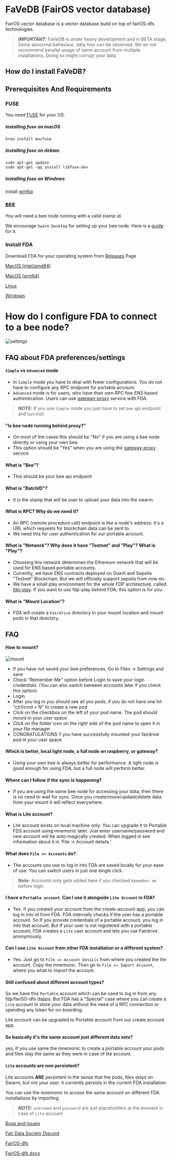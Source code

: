 # FaVeDB (FairOS vector database)

FairOS vector database is a vector database build on top of fairOS-dfs technologies. 

> **_IMPORTANT:_**  FaVeDB is under heavy development and in BETA stage. Some abnormal behaviour, data loss can be observed. We do not recommend parallel usage of same account from multiple installations. Doing so might corrupt your data.

## How do I install FaVeDB?

## Prerequisites And Requirements

### FUSE

You need [FUSE](http://github.com/libfuse/libfuse) for your OS.

##### Installing fuse on macOS
```
brew install macfuse
```

##### Installing fuse on debian
```
sudo apt-get update
sudo apt-get -qq install libfuse-dev
```

##### Installing fuse on Windows
install [winfsp](https://winfsp.dev/rel/)

### BEE
You will need a bee node running with a valid stamp id.

We encourage `Swarm Desktop` for setting up your bee node. Here is a [guide](https://medium.com/ethereum-swarm/upgrading-swarm-deskotp-app-beta-from-an-ultra-light-to-a-light-node-65d52cab7f2c) for it.

### Install FDA

Download FDA for your operating system
from [Releases](https://github.com/fairDataSociety/fairdrive-desktop-app/releases) Page

[MacOS (intel/amd64)](https://github.com/fairDataSociety/fairdrive-desktop-app/releases/download/v0.1.0/fairdrive_darwin_intel.dmg)

[MacOS (arm64)](https://github.com/fairDataSociety/fairdrive-desktop-app/releases/download/v0.1.0/fairdrive_darwin_silicon.dmg)

[Linux](https://github.com/fairDataSociety/fairdrive-desktop-app/releases/download/v0.1.0/fairdrive_linux)

[Windows](https://github.com/fairDataSociety/fairdrive-desktop-app/releases/download/v0.1.0/fairdrive_windows.exe)

# How do I configure FDA to connect to a bee node?

![settings](https://user-images.githubusercontent.com/15252513/208560029-91046faf-7740-494c-8c84-df1597931001.gif)

## FAQ about FDA preferences/settings
#### `Simple` vs `Advanced` mode

- In `Simple` mode you have to deal with fewer configurations. You do not have to configure any RPC endpoint for portable account.
- `Advanced` mode is for users, who have their own RPC fow ENS based authentication. Users can use [gateway-proxy](https://github.com/ethersphere/gateway-proxy) service with FDA.

> **_NOTE:_**  If you use `Simple` mode you just have to set `bee` api endpoint and `batchID`.

#### "Is bee node running behind proxy?"

- On most of the cases this should be "No" if you are using a bee node directly or using your own bee.
- This option should be "Yes" when you are using the [gateway-proxy](https://github.com/ethersphere/gateway-proxy) service

#### What is "Bee"?

- This should be your bee api endpoint

#### What is "BatchID"?

- It is the stamp that will be user to upload your data into the swarm.

#### What is RPC? Why do we need it?

- An RPC (remote procedure call) endpoint is like a node's address: it's a URL which requests for blockchain data can be sent to.
- We need this for user authentication for our portable account.

#### What is "Network"? Why does it have "Testnet" and "Play"? What is "Play"?

- Choosing this network determines the Ethereum network that will be used for ENS based portable accounts.
- Currently, we have ENS contracts deployed on Goerli and Sepolia "Testnet" Blockchain. But we will officially support sepolia from now on.
- We have a small play environment for the whole FDP architecture, called [fdp-play](https://github.com/fairDataSociety/fdp-play). If you want to use fdp-play behind FDA, this option is for you.

#### What is "Mount Location"?

- FDA will create a `Fairdrive` directory in your mount location and mount pods in that directory.

## FAQ
#### How to mount?

![mount](https://user-images.githubusercontent.com/15252513/206395147-e9961710-0aa7-49b7-8a9b-a864566c9e83.gif)

- If you have not saved your bee preferences, Go to Files -> Settings and save
- Check "Remember Me" option before Login to save your login credentials. (You can also switch between accounts later if you check this option)
- Login
- After you log in you should see all you pods, if you do not have one hit "ctrl/cmd + N" to create a new pod
- Click on the checkbox on the left of your pod name. The pod should mount in your user space
- Click on the folder icon on the right side of the pod name to open it in your file manager
- CONGRATULATIONS !! you have successfully mounted your fairdrive pod in your user space

#### Which is better, local light node, a full node on raspberry, or gateway?

- Using your own bee is always better for performance. A light node is good enough for using FDA, but a full node will perform better.

#### Where can I follow if the sync is happening?

- If you are using the same bee node for accessing your data, then there is no need to wait for sync.
  Once you create/move/update/delete data from your mount it will reflect everywhere.

#### What is Lite account?

- Lite account exists on local machine only. You can upgrade it to Portable FDS account using mnemonic later. Just enter username/password and new account will be auto-magically created. When logged in see information about it in 'File -> Account details.'

#### What does `File => Accounts` do?

- The accounts you use to log in into FDA are saved locally for your ease of use. You can switch users in just one single click.

> **_Note:_**  Accounts only gets added here if you checked `Remember me` before login

#### I have a `Portable account`. Can I use it alongside `Lite Account` in FDA?

- Yes. If you created your account from the create-account-app, you can log in into id from FDA. FDA internally checks if the user has a portable account. So If you provide
  credentials of a portable account, you log in into that account. But If your user is not registered with a portable account, FDA creates a `Lite` user account and lets you use Fairdrive
  anonymously.

#### Can I use `Lite Account` from other FDA installation or a different system?

- Yes. Just go to `File => Account Details` from where you created the lite account. Copy the mnemonic. Then go to `File => Import Account`, where you what to import the account.

#### Still confused about different account types?

So we have this `Portable` account which can be used to log in from any fdp/fairSO-dfs dapps.
But FDA has a "Special" case where you can create a `Lite` account to store your data without the need of a RPC connection or spending any token for on-boarding.

Lite account can be upgraded to Portable account from our create account app.

#### So basically it's the same account just different data sets?

yes, If you use same the mnemonic to create a portable account your pods and files stay the same as they were in case of lite account.

#### `Lite` accounts are non persistent?

Lite accounts <strong>ARE</strong> persistent in the sense that the pods, files stays on Swarm, but not your user. it currently persists in the current FDA installation.

You can use the mnemonic to access the same account on different FDA installations by importing.

> **_NOTE:_**  `username` and `password` are just placeholders at the moment in case of `Lite` account

[Bugs and issues](https://github.com/fairDataSociety/fairdrive-desktop-app/issues/issues)

[Fair Data Society Discord](https://discord.gg/7qFEtJDghM)

[FairOS-dfs](https://github.com/fairDataSociety/fairOS-dfs)

[FairOS-dfs docs](https://docs.fairos.fairdatasociety.org/docs/)
